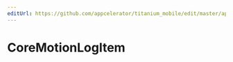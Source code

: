 ```yaml
---
editUrl: https://github.com/appcelerator/titanium_mobile/edit/master/apidoc/CoreMotion.yml
---
```

# CoreMotionLogItem

<TypeHeader/>

<ApiDocs/>
